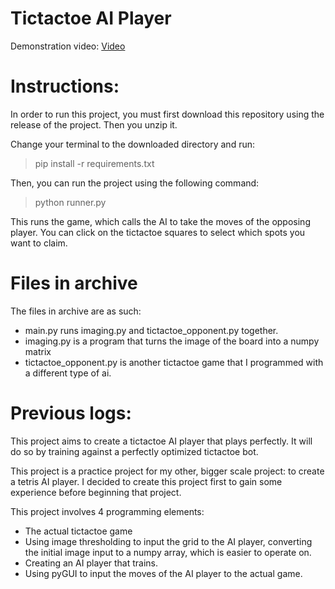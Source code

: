 # Tictactoe AI Player

Demonstration video:
[Video](https://www.youtube.com/watch?v=aoQbNZRJz0U&feature=youtu.be)

# Instructions:
In order to run this project, you must first download this repository using the release of the project. Then you unzip it.

Change your terminal to the downloaded directory and run: 
> pip install -r requirements.txt

Then, you can run the project using the following command:
> python runner.py

This runs the game, which calls the AI to take the moves of the opposing player. You can click on the tictactoe squares to select which spots you want to claim.

# Files in archive
The files in archive are as such:
- main.py runs imaging.py and tictactoe_opponent.py together.
- imaging.py is a program that turns the image of the board into a numpy matrix
- tictactoe_opponent.py is another tictactoe game that I programmed with a different type of ai.

# Previous logs:
This project aims to create a tictactoe AI player that plays perfectly. It will do so by training against a perfectly optimized tictactoe bot.

This project is a practice project for my other, bigger scale project: to create a tetris AI player. I decided to create this project first to gain some experience before beginning that project.

This project involves 4 programming elements:
- The actual tictactoe game
- Using image thresholding to input the grid to the AI player, converting the initial image input to a numpy array, which is easier to operate on.
- Creating an AI player that trains.
- Using pyGUI to input the moves of the AI player to the actual game.
